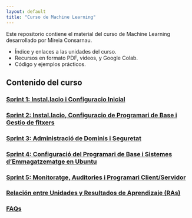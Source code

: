 ```yaml
---
layout: default
title: "Curso de Machine Learning"
---
```


Este repositorio contiene el material del curso de Machine Learning desarrollado por Mireia Consarnau.

- Índice y enlaces a las unidades del curso.
- Recursos en formato PDF, vídeos, y Google Colab.
- Código y ejemplos prácticos.


## Contenido del curso

### [Sprint 1: Instal.lacio i Configuracio Inicial](SP1/sp1.md)
### [Sprint 2: Instal.lacio, Configuracio de Programari de Base i Gestio de fitxers](SP2/sp2.md)
### [Sprint 3: Administració de Dominis i Seguretat](SP3/SP3.MD)
### [Sprint 4: Configuració del Programari de Base i Sistemes d’Emmagatzematge en Ubuntu](SP4/sp4.md)
### [Sprint 5: Monitoratge, Auditories i Programari Client/Servidor](SP5/sp5.md)
### [Relación entre Unidades y Resultados de Aprendizaje (RAs)](ras.md) 

### [FAQs](faqs/faqs.md)  
